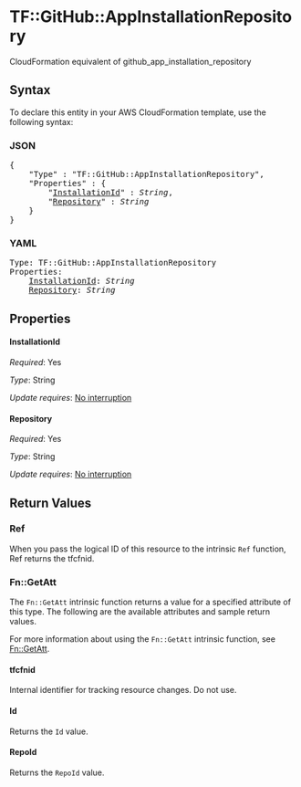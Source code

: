 # TF::GitHub::AppInstallationRepository

CloudFormation equivalent of github_app_installation_repository

## Syntax

To declare this entity in your AWS CloudFormation template, use the following syntax:

### JSON

<pre>
{
    "Type" : "TF::GitHub::AppInstallationRepository",
    "Properties" : {
        "<a href="#installationid" title="InstallationId">InstallationId</a>" : <i>String</i>,
        "<a href="#repository" title="Repository">Repository</a>" : <i>String</i>
    }
}
</pre>

### YAML

<pre>
Type: TF::GitHub::AppInstallationRepository
Properties:
    <a href="#installationid" title="InstallationId">InstallationId</a>: <i>String</i>
    <a href="#repository" title="Repository">Repository</a>: <i>String</i>
</pre>

## Properties

#### InstallationId

_Required_: Yes

_Type_: String

_Update requires_: [No interruption](https://docs.aws.amazon.com/AWSCloudFormation/latest/UserGuide/using-cfn-updating-stacks-update-behaviors.html#update-no-interrupt)

#### Repository

_Required_: Yes

_Type_: String

_Update requires_: [No interruption](https://docs.aws.amazon.com/AWSCloudFormation/latest/UserGuide/using-cfn-updating-stacks-update-behaviors.html#update-no-interrupt)

## Return Values

### Ref

When you pass the logical ID of this resource to the intrinsic `Ref` function, Ref returns the tfcfnid.

### Fn::GetAtt

The `Fn::GetAtt` intrinsic function returns a value for a specified attribute of this type. The following are the available attributes and sample return values.

For more information about using the `Fn::GetAtt` intrinsic function, see [Fn::GetAtt](https://docs.aws.amazon.com/AWSCloudFormation/latest/UserGuide/intrinsic-function-reference-getatt.html).

#### tfcfnid

Internal identifier for tracking resource changes. Do not use.

#### Id

Returns the <code>Id</code> value.

#### RepoId

Returns the <code>RepoId</code> value.

